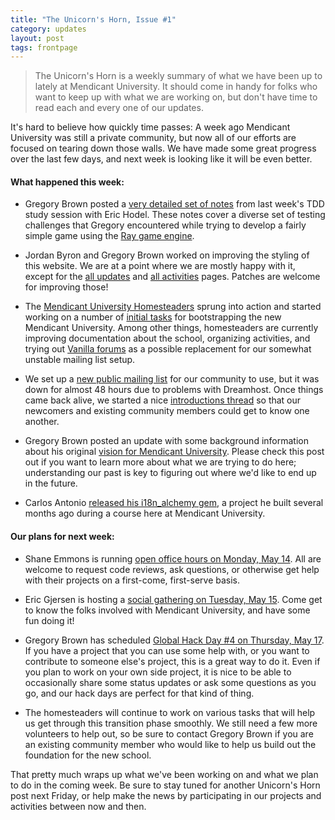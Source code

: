 ```yaml
---
title: "The Unicorn's Horn, Issue #1"
category: updates
layout: post
tags: frontpage
---
```


> The Unicorn's Horn is a weekly summary of what we have been up to lately at Mendicant University. It should come in handy for folks who want to keep up with what we are working on, but don't have time to read each and every one of our updates.

It's hard to believe how quickly time passes: A week ago Mendicant University was still a private community, but now all of our efforts are focused on tearing down those walls. We have made some great progress over the last few days, and next week is looking like it will be even better.

#### What happened this week:

* Gregory Brown posted a [very detailed set of notes](https://github.com/mendicant/mendicantuniversity.org/wiki/TDD-study-session-%282012-May-03%29) from last week's TDD study session with Eric Hodel. These notes cover a diverse set of testing challenges that Gregory encountered while trying to develop a fairly simple game using the [Ray game engine](http://mon-ouie.github.com/projects/ray.html).

* Jordan Byron and Gregory Brown worked on improving the styling of this website. We are at a point where we are mostly happy with it, except for the [all updates](/updates.html) and [all activities](/activities.html) pages. Patches are welcome for improving those!

* The [Mendicant University Homesteaders](https://github.com/mendicant/mendicantuniversity.org/wiki/Mendicant-Homesteaders) sprung into action and started working on a number of [initial tasks](http://forum.mendicantuniversity.org/discussion/5/initial-tasks-for-homesteaders#Body) for bootstrapping the new Mendicant University. Among other things, homesteaders are currently improving documentation about the school, organizing activities, and trying out [Vanilla forums](http://vanillaforums.org)  as a possible replacement for our somewhat unstable mailing list setup. 

* We set up a [new public mailing list](http://lists.mendicantuniversity.org/listinfo.cgi/community-mendicantuniversity.org) for our community to use, but it was down for almost 48 hours due to problems with Dreamhost. Once things came back alive, we started a nice [introductions thread](http://lists.mendicantuniversity.org/pipermail/community-mendicantuniversity.org/Week-of-Mon-20120507/thread.html) so that our newcomers and existing community members could get to know one another.

* Gregory Brown posted an update with some background information about his original [vision for Mendicant University](http://localhost:4000/updates/2012/05/06/the-road-to-defining-our-culture.html). Please check this post out if you want to learn more about what we are trying to do here; understanding our past is key to figuring out where we'd like to end up in the future.

* Carlos Antonio [released his i18n_alchemy gem](http://blog.plataformatec.com.br/2012/05/i18n-alchemy-localization-and-parsing/), a project he built several months ago during a course here at Mendicant University.

#### Our plans for next week:

* Shane Emmons is running [open office hours on Monday, May 14](/activities/2012/05/14/office-hours-with-shane-emmons.html). All are welcome to request code reviews, ask questions, or otherwise get help with their projects on a first-come, first-serve basis.

* Eric Gjersen is hosting a [social gathering on Tuesday, May 15](/2012/05/15/social-gathering.html). Come get to know the folks involved with Mendicant University, and have some fun doing it!

* Gregory Brown has scheduled [Global Hack Day #4 on Thursday, May 17](/activities/2012/05/17/global-hack-day-4.html). If you have a project that you can use some help with, or you want to contribute to someone else's project, this is a great way to do it. Even if you plan to work on your own side project, it is nice to be able to occasionally share some status updates or ask some questions as you go, and our hack days are perfect for that kind of thing.

* The homesteaders will continue to work on various tasks that will help us get through this transition phase smoothly. We still need a few more volunteers to help out, so be sure to contact Gregory Brown if you are an existing community member who would like to help us build out the foundation for the new school.

That pretty much wraps up what we've been working on and what we plan to do in the coming week. Be sure to stay tuned for another Unicorn's Horn post next Friday, or help make the news by participating in our projects and activities between now and then.
